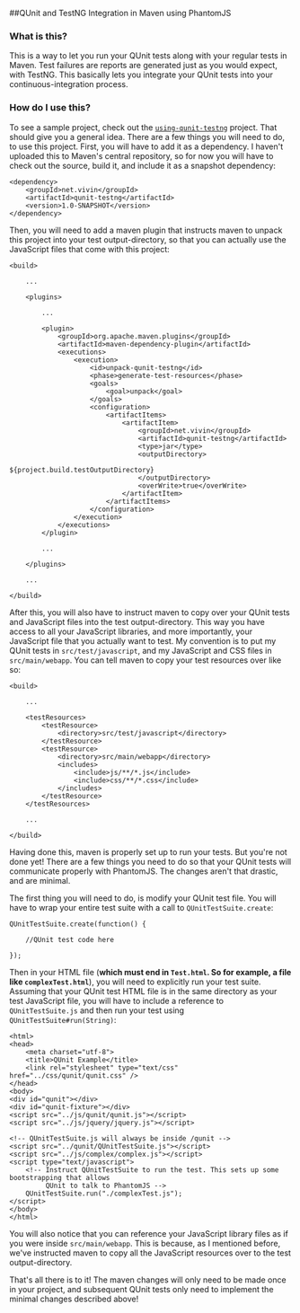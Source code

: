 ##QUnit and TestNG Integration in Maven using PhantomJS

### What is this?

This is a way to let you run your QUnit tests along with your regular tests in Maven. Test failures are reports are generated just as you would expect, with TestNG. This basically lets you integrate your QUnit tests into your continuous-integration process.

### How do I use this?

To see a sample project, check out the [`using-qunit-testng`](https://github.com/vivin/using-qunit-testng) project. That should give you a general idea. There are a few things you will need to do, to use this project. First, you will have to add it as a dependency. I haven't uploaded this to Maven's central repository, so for now you will have to check out the source, build it, and include it as a snapshot dependency:

    <dependency>
        <groupId>net.vivin</groupId>
        <artifactId>qunit-testng</artifactId>
        <version>1.0-SNAPSHOT</version>
    </dependency>

Then, you will need to add a maven plugin that instructs maven to unpack this project into your test output-directory, so that you can actually use the JavaScript files that come with this project:

    <build>

        ...

        <plugins>

            ...

            <plugin>
                <groupId>org.apache.maven.plugins</groupId>
                <artifactId>maven-dependency-plugin</artifactId>
                <executions>
                    <execution>
                        <id>unpack-qunit-testng</id>
                        <phase>generate-test-resources</phase>
                        <goals>
                            <goal>unpack</goal>
                        </goals>
                        <configuration>
                            <artifactItems>
                                <artifactItem>
                                    <groupId>net.vivin</groupId>
                                    <artifactId>qunit-testng</artifactId>
                                    <type>jar</type>
                                    <outputDirectory>
                                        ${project.build.testOutputDirectory}
                                    </outputDirectory>
                                    <overWrite>true</overWrite>
                                </artifactItem>
                            </artifactItems>
                        </configuration>
                    </execution>
                </executions>
            </plugin>

            ...

        </plugins>

        ...

    </build>

After this, you will also have to instruct maven to copy over your QUnit tests and JavaScript files into the test output-directory. This way you have access to all your JavaScript libraries, and more importantly, your JavaScript file that you actually want to test. My convention is to put my QUnit tests in `src/test/javascript`, and my JavaScript and CSS files in `src/main/webapp`. You can tell maven to copy your test resources over like so:

    <build>

        ...

        <testResources>
            <testResource>
                <directory>src/test/javascript</directory>
            </testResource>
            <testResource>
                <directory>src/main/webapp</directory>
                <includes>
                    <include>js/**/*.js</include>
                    <include>css/**/*.css</include>
                </includes>
            </testResource>
        </testResources>

        ...

    </build>

Having done this, maven is properly set up to run your tests. But you're not done yet! There are a few things you need to do so that your QUnit tests will communicate properly with PhantomJS. The changes aren't that drastic, and are minimal.

The first thing you will need to do, is modify your QUnit test file. You will have to wrap your entire test suite with a call to `QUnitTestSuite.create`:

    QUnitTestSuite.create(function() {

        //QUnit test code here

    });

Then in your HTML file (**which must end in `Test.html`. So for example, a file like `complexTest.html`**), you will need to explicitly run your test suite. Assuming that your QUnit test HTML file is in the same directory as your test JavaScript file, you will have to include a reference to `QUnitTestSuite.js` and then run your test using `QUnitTestSuite#run(String)`: 

    <html>
    <head>
        <meta charset="utf-8">
        <title>QUnit Example</title>
        <link rel="stylesheet" type="text/css" href="../css/qunit/qunit.css" />
    </head>
    <body>
    <div id="qunit"></div>
    <div id="qunit-fixture"></div>
    <script src="../js/qunit/qunit.js"></script>
    <script src="../js/jquery/jquery.js"></script>

    <!-- QUnitTestSuite.js will always be inside /qunit -->
    <script src="../qunit/QUnitTestSuite.js"></script>
    <script src="../js/complex/complex.js"></script>
    <script type="text/javascript">
        <!-- Instruct QUnitTestSuite to run the test. This sets up some bootstrapping that allows 
             QUnit to talk to PhantomJS -->
        QUnitTestSuite.run("./complexTest.js");
    </script>
    </body>
    </html>

You will also notice that you can reference your JavaScript library files as if you were inside `src/main/webapp`. This is because, as I mentioned before, we've instructed maven to copy all the JavaScript resources over to the test output-directory.

That's all there is to it! The maven changes will only need to be made once in your project, and subsequent QUnit tests only need to implement the minimal changes described above!
